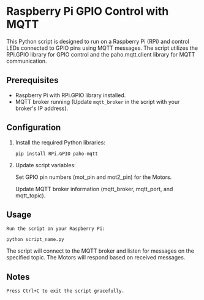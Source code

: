 # Raspberry Pi GPIO Control with MQTT

This Python script is designed to run on a Raspberry Pi (RPi) and control LEDs connected to GPIO pins using MQTT messages. The script utilizes the RPi.GPIO library for GPIO control and the paho.mqtt.client library for MQTT communication.

## Prerequisites

- Raspberry Pi with RPi.GPIO library installed.
- MQTT broker running (Update `mqtt_broker` in the script with your broker's IP address).

## Configuration

1. Install the required Python libraries:
   ```
   pip install RPi.GPIO paho-mqtt
   ```
   
2. Update script variables:

    Set GPIO pin numbers (mot_pin and mot2_pin) for the Motors.
    
    Update MQTT broker information (mqtt_broker, mqtt_port, and mqtt_topic).
    
## Usage

    Run the script on your Raspberry Pi:
```
python script_name.py
```
The script will connect to the MQTT broker and listen for messages on the specified topic. The Motors will respond based on received messages.

## Notes
    Press Ctrl+C to exit the script gracefully.
